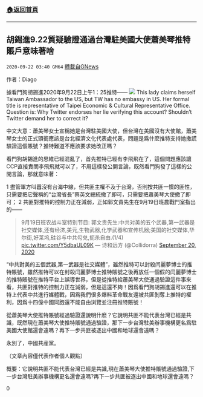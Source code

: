 ###  [:house:返回首頁](https://github.com/ourhimalayas/txt)
---

## 胡錫進9.22質疑驗證通過台灣駐美國大使蕭美琴推特賬戶意味著啥
`2020-09-22 03:40 GM64` [轉載自GNews](https://gnews.org/zh-hant/376171/)

作者：Diago

據看門狗胡錫進2020年9月22日上午1：25推特——
![](https://s3.amazonaws.com/gnews-media-offload/wp-content/uploads/2020/09/22033100/image2-4.png)
This lady claims herself Taiwan Ambassador to the US, but TW has no embassy in US. Her formal title is representative of Taipei Economic & Cultural Representative Office. Question is: Why Twitter endorses her lie verifying this account? Shouldn’t Twitter demand her to correct it?

中文大意：蕭美琴女士宣稱她是台灣駐美國大使，但台灣在美國沒有大使館，蕭美琴女士的正式頭銜應該是台北經濟文化代表處代表，問題是爲什麽推特支持她撒謊驗證這個賬號？推特難道不應該要求她改正嗎？

看門狗胡錫進的思維已經混亂了，首先推特已經有李飛飛在了，這個問題應該讓CCP直接責問李飛飛就可以了，不用這樣發公開言論，既然看門狗發了這樣的公開言論，那就意味著：

1 盡管軍方叫囂沒有台海中線，但共匪主權不及于台灣，否則按共匪一慣的匪性，只需要把它聲稱的“台灣省長”蔡英文總統撤了即可，只需要把蕭美琴大使撤了即可；
2 共匪對推特的控制力正在減弱，正如郭文貴先生在9月19日班農戰鬥室指出的——

> 9月19日班农战斗室特别节目:
> 郭文贵先生:中共对美的五个武器,第一武器是社交媒体,还有经济,美元,生物武器,化学武器和宣传机器;美国的社交媒体,华尔街,好莱坞,硅谷与中共勾兑,扼杀自由.(1/4) [pic.twitter.com/Y5dbaUL09K](https://t.co/Y5dbaUL09K)
> — 诗和远方 (@Collidorra) [September 20, 2020](https://twitter.com/Collidorra/status/1307831021262446592?ref_src=twsrc%5Etfw)

“中共對美的五個武器,第一武器是社交媒體”，雖然推特可以封殺闫麗夢博士的推特賬號，雖然推特可以在封殺闫麗夢博士推特賬號之後再放任一個假的闫麗夢博士的推特賬號在推特平台上誤導世界，但是從推特給蕭美琴大使通過驗證這件事來看，共匪對推特的控制力正在減弱，但是這還不夠！因爲看門狗胡錫進還可以在推特上代表中共進行媒體戰，因爲我們很多爆料革命戰友還被共匪剝奪上推特的權利，因爲十四億中國同胞還不能自由浏覽並注冊推特賬號！

從蕭美琴大使推特賬號經過驗證還說明什麽？它說明共匪不能代表台灣已經是共識，既然現在蕭美琴大使推特賬號通過驗證，那下一步台灣駐美辦事機構更名爲駐美國大使館還會遠嗎？再下一步共匪被逐出中國和地球還會遠嗎？

永別了，中國共産黨。

（文章內容僅代表作者個人觀點）

概要：它說明共匪不能代表台灣已經是共識,現在蕭美琴大使推特賬號通過驗證,下一步台灣駐美辦事機構更名還會遠嗎?再下一步共匪被逐出中國和地球還會遠嗎？

0
